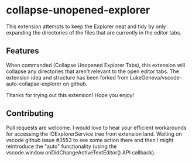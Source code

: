 # collapse-unopened-explorer

This extension attempts to keep the Explorer neat and tidy by only
expanding the directories of the files that are currently in the editor tabs. 

## Features

When commanded (Collapse Unopened Explorer Tabs), this extension will collapse any directories that aren't relevant to the open editor tabs. The extension idea and structure has been forked from LukeGeneva/vscode-auto-collapse-explorer on github.  

Thanks for trying out this extension! Hope you enjoy!

## Contributing

Pull requests are welcome. I would love to hear your efficient workarounds for accessing the IOExplorerService tree from extension land. Waiting on vscode github issue #3553 to see some action there and then I might reintroduce the "auto" functionality (using the vscode.window.onDidChangeActiveTextEditor() API callback).
